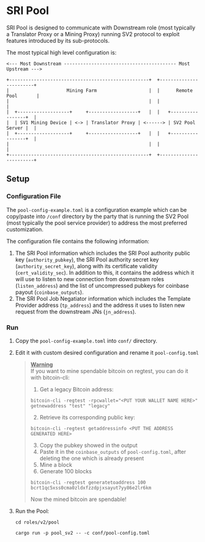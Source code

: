 # SRI Pool
SRI Pool is designed to communicate with Downstream role (most typically a Translator Proxy or a Mining Proxy) running SV2 protocol to exploit features introduced by its sub-protocols.

The most typical high level configuration is:

```
<--- Most Downstream ----------------------------------------- Most Upstream --->

+---------------------------------------------------+  +------------------------+
|                     Mining Farm                   |  |      Remote Pool       |
|                                                   |  |                        |
|  +-------------------+     +------------------+   |  |   +-----------------+  |
|  | SV1 Mining Device | <-> | Translator Proxy | <------> | SV2 Pool Server |  |
|  +-------------------+     +------------------+   |  |   +-----------------+  |
|                                                   |  |                        |
+---------------------------------------------------+  +------------------------+

```

## Setup
### Configuration File
The `pool-config-example.toml` is a configuration example which can be copy/paste into `/conf` directory by the party that is running the SV2 Pool (most
typically the pool service provider) to address the most preferred customization.

The configuration file contains the following information:

1. The SRI Pool information which includes the SRI Pool authority public key 
   (`authority_pubkey`), the SRI Pool authority secret key (`authority_secret_key`), along with its certificate validity (`cert_validity_sec`). In addition to this, it contains the address which it will use to listen to new connection from downstream roles (`listen_address`) and the list of uncompressed pubkeys for coinbase payout (`coinbase_outputs`).
2. The SRI Pool Job Negatiator information which includes the Template Provider address (`tp_address`) and the address it uses to listen new request from the downstream JNs (`jn_address`).

### Run
1. Copy the `pool-config-example.toml` into `conf/` directory.
2. Edit it with custom desired configuration and rename it `pool-config.toml`
   > <ins>**Warning**</ins><br>
   > If you want to mine spendable bitcoin on regtest, you can do it with bitcoin-cli:
   > 1. Get a legacy Bitcoin address:
   >   ```
   >   bitcoin-cli -regtest -rpcwallet="<PUT YOUR WALLET NAME HERE>" getnewaddress "test" "legacy"
   >   ```
   > 2. Retrieve its corresponding public key:
   >   ```
   >   bitcoin-cli -regtest getaddressinfo <PUT THE ADDRESS GENERATED HERE>
   >   ```
   > 3. Copy the pubkey showed in the output
   > 4. Paste it in the `coinbase_outputs` of `pool-config.toml`, after deleting the one which is already present
   > 5. Mine a block
   > 6. Generate 100 blocks 
   >   ```
   >   bitcoin-cli -regtest generatetoaddress 100 bcrt1qc5xss0cma0zldxfzzdpjxsayut7yy86e2lr6km
   >   ```
   > Now the mined bitcoin are spendable!
   
3. Run the Pool:

   ```
   cd roles/v2/pool
   ```
   ```
   cargo run -p pool_sv2 -- -c conf/pool-config.toml
   ```